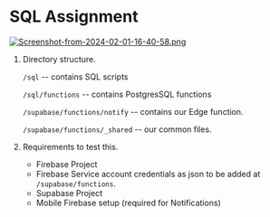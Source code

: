 # SQL Assignment 

[![Screenshot-from-2024-02-01-16-40-58.png](https://i.postimg.cc/KjG7cF87/Screenshot-from-2024-02-01-16-40-58.png)](https://postimg.cc/5YrQphvj)


1. Directory structure.

    `/sql` -- contains SQL scripts

    `/sql/functions` -- contains PostgresSQL functions

    `/supabase/functions/notify` -- contains our Edge function.

    `/supabase/functions/_shared` -- our common files.

2. Requirements to test this.
    - Firebase Project
    - Firebase Service account credentials as json to be added at `/supabase/functions`.
    - Supabase Project
    - Mobile Firebase setup (required for Notifications)

